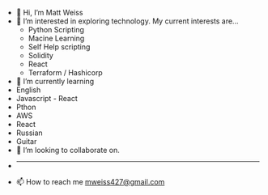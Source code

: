 - 👋 Hi, I’m Matt Weiss 
- 👀 I’m interested in exploring technology. My current interests are... 
  - Python Scripting
  -   Macine Learning 
  -   Self Help scripting
  -   Solidity
  -   React 
  - Terraform / Hashicorp
- 🌱 I’m currently learning
-   English 
-   Javascript - React
-   Pthon 
-   AWS
-   React 
-   Russian 
-   Guitar
- 💞️ I’m looking to collaborate on.
-   ________
- 📫 How to reach me
mweiss427@gmail.com


<!---
mweiss427/mweiss427 is a ✨ special ✨ repository because its `README.md` (this file) appears on your GitHub profile.
You can click the Preview link to take a look at your changes.
--->
